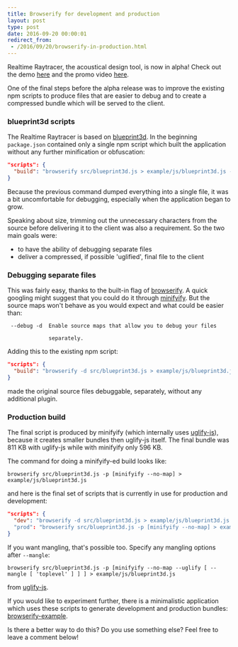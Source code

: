 ```yaml
---
title: Browserify for development and production
layout: post
type: post
date: 2016-09-20 00:00:01
redirect_from:
 - /2016/09/20/browserify-in-production.html
---
```


Realtime Raytracer, the acoustical design tool, is now in alpha! Check out the demo
[here](http://bp3dbt2d-env.us-east-1.elasticbeanstalk.com) and the promo video
[here](https://www.youtube.com/watch?v=cBA91hA2NEw).

One of the final steps before the alpha release was to improve the existing npm scripts to
produce files that are easier to debug and to create a compressed bundle which will be served to the client.

### blueprint3d scripts

The Realtime Raytracer is based on [blueprint3d](https://github.com/furnishup/blueprint3d).
In the beginning <code>package.json</code> contained only a single npm script which built the application without
any further minification or obfuscation:

```json
"scripts": {
  "build": "browserify src/blueprint3d.js > example/js/blueprint3d.js --verbose"
}
```

Because the previous command dumped everything into a single file, it was a bit uncomfortable for
debugging, especially when the application began to grow.

Speaking about size, trimming out the unnecessary characters from the source before delivering it to the client
was also a requirement. So the two main goals were:

* to have the ability of debugging separate files
* deliver a compressed, if possible 'uglified', final file to the client

### Debugging separate files

This was fairly easy, thanks to the built-in flag of [browserify](https://github.com/substack/node-browserify#usage).
A quick googling might suggest that you could do it through [minifyify](https://github.com/ben-ng/minifyify).
But the source maps won't behave as you would expect and what could be easier than:

```
 --debug -d  Enable source maps that allow you to debug your files

             separately.
```

Adding this to the existing npm script:

```json
"scripts": {
  "build": "browserify -d src/blueprint3d.js > example/js/blueprint3d.js --verbose"
}
```

made the original source files debuggable, separately, without any additional plugin.

### Production build

The final script is produced by minifyify (which internally uses
[uglify-js](https://github.com/mishoo/UglifyJS2)), because it creates smaller bundles then uglify-js itself.
The final bundle was 811 KB with uglify-js while with minifyify only 596 KB.

The command for doing a minifyify-ed build looks like:

```
browserify src/blueprint3d.js -p [minifyify --no-map] > example/js/blueprint3d.js
```

and here is the final set of scripts that is currently in use for production and development:

```json
"scripts": {
  "dev": "browserify -d src/blueprint3d.js > example/js/blueprint3d.js --verbose"
  "prod": "browserify src/blueprint3d.js -p [minifyify --no-map] > example/js/blueprint3d.js"
}
```

If you want mangling, that's possible too. Specify any mangling options after <code>--mangle</code>:

```
browserify src/blueprint3d.js -p [minifyify --no-map --uglify [ --mangle [ 'toplevel' ] ] ] > example/js/blueprint3d.js
```

from [uglify-js](https://github.com/mishoo/UglifyJS2#mangler-options).

If you would like to experiment further, there is a minimalistic application which uses these
scripts to generate development and production bundles: [browserify-example](https://github.com/akoskm/browserify-example).

Is there a better way to do this? Do you use something else? Feel free to leave a comment below!
